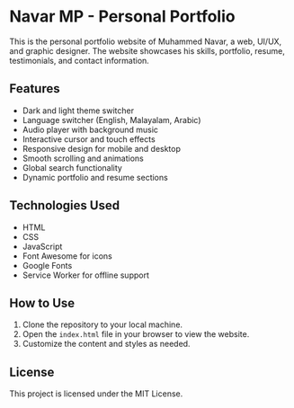 # Navar MP - Personal Portfolio

This is the personal portfolio website of Muhammed Navar, a web, UI/UX, and graphic designer. The website showcases his skills, portfolio, resume, testimonials, and contact information.

## Features

- Dark and light theme switcher
- Language switcher (English, Malayalam, Arabic)
- Audio player with background music
- Interactive cursor and touch effects
- Responsive design for mobile and desktop
- Smooth scrolling and animations
- Global search functionality
- Dynamic portfolio and resume sections

## Technologies Used

- HTML
- CSS
- JavaScript
- Font Awesome for icons
- Google Fonts
- Service Worker for offline support

## How to Use

1. Clone the repository to your local machine.
2. Open the `index.html` file in your browser to view the website.
3. Customize the content and styles as needed.

## License

This project is licensed under the MIT License.
